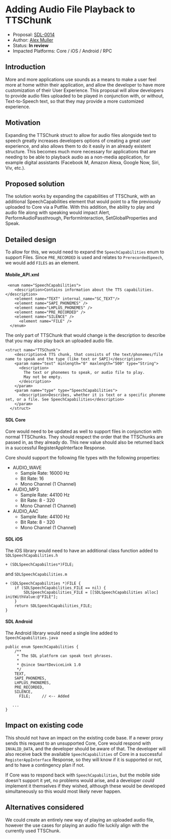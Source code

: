 # Adding Audio File Playback to TTSChunk

* Proposal: [SDL-0014](0014-adding-audio-file-playback-to-ttschunk.md)
* Author: [Alex Muller](https://github.com/asm09fsu)
* Status: **In review**
* Impacted Platforms: Core / iOS / Android / RPC

## Introduction

More and more applications use sounds as a means to make a user feel more at home within their application, and allow the developer to have more customization of their User Experience. This proposal will allow developers to provide audio files uploaded to be played in conjunction with, or without, Text-to-Speech text, so that they may provide a more customized experience.

## Motivation

Expanding the TTSChunk struct to allow for audio files alongside text to speech greatly increases developers options of creating a great user experience, and also allows them to do it easily in an already existent structure. This becomes much more necessary for applications that are needing to be able to playback audio as a non-media application, for example digital assistants (Facebook M, Amazon Alexa, Google Now, Siri, Viv, etc.).

## Proposed solution

The solution works by expanding the capabilities of TTSChunk, with an additional SpeechCapabilities element that would point to a file previously uploaded to Core via a Putfile. With this addition, the ability to play and audio file along with speaking would impact  Alert, PerformAudioPassthrough, PerformInteraction, SetGlobalProperties and Speak.

## Detailed design

To allow for this, we would need to expand the `SpeechCapabilities` enum to support Files. Since `PRE_RECORDED` is used and relates to `PrerecordedSpeech`, we would add `FILES` as an element.

#### Mobile_API.xml
```
 <enum name="SpeechCapabilities">
    <description>Contains information about the TTS capabilities.</description>
    <element name="TEXT" internal_name="SC_TEXT"/>
    <element name="SAPI_PHONEMES" />
    <element name="LHPLUS_PHONEMES" />
    <element name="PRE_RECORDED" />
    <element name="SILENCE" />
	  <element name="FILE" />
  </enum>
```

The only part of TTSChunk that would change is the description to describe that you may also play back an uploaded audio file.
```
<struct name="TTSChunk">
    <description>A TTS chunk, that consists of the text/phonemes/file name to speak and the type (like text or SAPI)</description>
    <param name="text" minlength="0" maxlength="500" type="String">
      <description>
      	The text or phonemes to speak, or audio file to play.
      	May not be empty.
      </description>
    </param>
    <param name="type" type="SpeechCapabilities">
      <description>Describes, whether it is text or a specific phoneme set, or a file. See SpeechCapabilities</description>
    </param>
  </struct>
```

#### SDL Core
Core would need to be updated as well to support files in conjunction with normal TTSChunks. They should respect the order that the TTSChunks are passed in, as they already do. This new value should also be returned back in a successful RegisterAppInterface Response.

Core should support the following file types with the following properties:
- AUDIO_WAVE
	* Sample Rate: 16000 Hz
	* Bit Rate: 16
	* Mono Channel (1 Channel)
- AUDIO_MP3
	* Sample Rate: 44100 Hz
	* Bit Rate: 8 - 320
	* Mono Channel (1 Channel)
- AUDIO_AAC
	* Sample Rate: 44100 Hz
	* Bit Rate: 8 - 320
	* Mono Channel (1 Channel)

#### SDL iOS
The iOS library would need to have an additional class function added to `SDLSpeechCapabilities.h`
```
+ (SDLSpeechCapabilties*)FILE;
```
and `SDLSpeechCapabilities.m`
```
+ (SDLSpeechCapabilities *)FILE {
    if (SDLSpeechCapabilities_FILE == nil) {
        SDLSpeechCapabilities_FILE = [[SDLSpeechCapabilities alloc] initWithValue:@"FILE"];
    }
    return SDLSpeechCapabilities_FILE;
}
```

#### SDL Android
The Android library would need a single line added to `SpeechCapabilities.java`
```
public enum SpeechCapabilities {
	/**
	 * The SDL platform can speak text phrases.
	 *
	 * @since SmartDeviceLink 1.0
	 */
    TEXT,
    SAPI_PHONEMES,
    LHPLUS_PHONEMES,
    PRE_RECORDED,
    SILENCE,
	  FILE;		// <-- Added

   ...
}
```


## Impact on existing code

This should not have an impact on the existing code base. If a newer proxy sends this request to an unsupported Core, Core would respond with `INVALID_DATA`, and the developer should be aware of that. The developer will also receive back the available `SpeechCapabilities` of Core in a successful `RegisterAppInterface` Response, so they will know if it is supported or not, and to have a contingency plan if not.

If Core was to respond back with `SpeechCapabilities`, but the mobile side doesn't support it yet, no problems would arise, and a developer _could_ implement it themselves if they wished, although these would be developed simultaneously so this would most likely never happen.

## Alternatives considered

We could create an entirely new way of playing an uploaded audio file, however the use cases for playing an audio file luckily align with the currently used TTSChunk.
